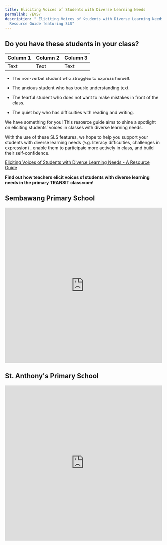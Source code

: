 ```yaml
---
title: Eliciting Voices of Students with Diverse Learning Needs
permalink: /EVS/
description: " Eliciting Voices of Students with Diverse Learning Needs - A
  Resource Guide featuring SLS"
---
```

## Do you have these students in your class?


| Column 1 | Column 2 | Column 3 |
| -------- | -------- | -------- |
| Text     | Text     | Text     |



*   The non-verbal student who struggles to express herself.
    
*   The anxious student who has trouble understanding text. 
    
*   The fearful student who does not want to make mistakes in front of the class. 
    
*   The quiet boy who has difficulties with reading and writing. 

We have something for you! This resource guide aims to shine a spotlight on eliciting students’ voices in classes with diverse learning needs. 

With the use of these SLS features, we hope to help you support your students with diverse learning needs (e.g. literacy difficulties, challenges in expression) , enable them to participate more actively in class, and build their self-confidence.

[Eliciting Voices of Students with Diverse Learning Needs - A Resource Guide](/files/Eliciting%20Voices%20of%20Students%20with%20Diverse%20Learning%20Needs%20-%20A%20Resource%20Guide.pdf)



**Find out how teachers elicit voices of students with diverse learning needs in the primary TRANSIT classroom!**

## Sembawang Primary School
<iframe width="100%" height="500" src="https://www.youtube.com/embed/rK1Bn_mAkfY" title="YouTube video player" frameborder="0" allow="accelerometer; autoplay; clipboard-write; encrypted-media; gyroscope; picture-in-picture" allowfullscreen></iframe>

## St. Anthony's Primary School
<iframe width="100%" height="500" src="https://www.youtube.com/embed/dDyf9ekgT-E" title="YouTube video player" frameborder="0" allow="accelerometer; autoplay; clipboard-write; encrypted-media; gyroscope; picture-in-picture" allowfullscreen></iframe>